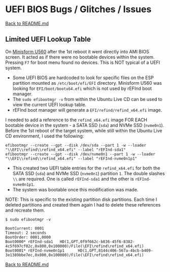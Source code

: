 # UEFI BIOS Bugs / Glitches / Issues

[Back to README.md](../README.md)

## Limited UEFI Lookup Table

On [Minisform U560](https://store.minisforum.com/products/um560) after the 1st reboot it went directly into AMI BIOS screen.  It acted as if there were no bootable devices within the system.  Pressing `F7` for boot menu found no devices.  This is NOT typical of a UEFI system.

* Some UEFI BIOS are hardcoded to look for specific files on the ESP partition mounted as `/etc/boot/efi/EFI` directory. Minisform U560 was looking for `EFI/boot/bootx64.efi` which is not used by rEFInd boot manager.
* The `sudo efibootmgr -v` from within the Ubuntu Live CD can be used to view the current UEFI lookup table.
* rEFInd boot manager will generate a `EFI/refind/refind_x64.efi` image.

I needed to add a reference to the `refind_x64.efi` image FOR EACH bootable device in the system - a SATA SSD (`sda`) and NVMe SSD (`nvme0n1`).  Before the 1st reboot of the target system, while still within the Ubuntu Live CD environment, I used the following:

```shell
efibootmgr --create --gpt --disk /dev/sda --part 1 -w --loader "\\EFI\\refind\\refind_x64.efi" --label "rEFInd-sda1"
efibootmgr --create --gpt --disk /dev/nvme0n1 --part 1 -w --loader "\\EFI\\refind\\refind_x64.efi" --label "rEFInd-nvme0n1p1"
```

* This created two UEFI table entries for the `refind_x64.efi` for both the SATA SSD (`sda`) and NVMe SSD (`nvme0n1`) partition `1`.  The double slashes `\\` are required. One is called `rEFInd-sda1` and the other is `rEFInd-nvme0n1p1`.
* The system was bootable once this modification was made.

NOTE: This is specific to the existing partition disk partitions.  Each time I deleted partitions and created them again I had to delete these references and recreate them.

```shell
$ sudo efibootmgr -v

BootCurrent: 0001
Timeout: 2 seconds
BootOrder: 0001,0000
Boot0000* rEFInd-sda1   HD(1,GPT,0f9f662c-b836-45f6-8382-4c5f697cf02c,0x800,0x100000)/File(\EFI\refind\refind_x64.efi)
Boot0001* rEFInd-nvme0n1p1      HD(1,GPT,8144c406-567a-4bcb-b409-3e1389bbe7ec,0x800,0x100000)/File(\EFI\refind\refind_x64.efi)
```

[Back to README.md](../README.md)
